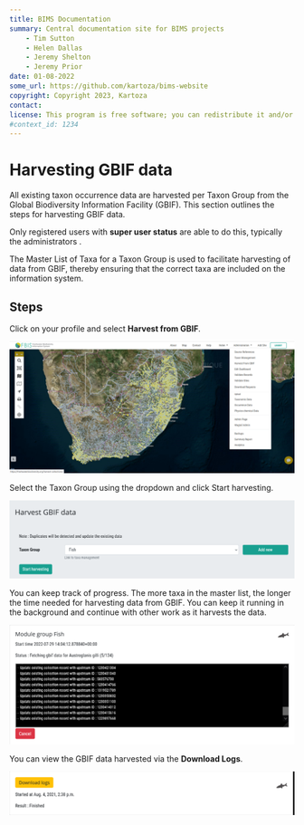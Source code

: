 ```yaml
---
title: BIMS Documentation
summary: Central documentation site for BIMS projects
    - Tim Sutton
    - Helen Dallas
    - Jeremy Shelton
    - Jeremy Prior
date: 01-08-2022
some_url: https://github.com/kartoza/bims-website
copyright: Copyright 2023, Kartoza
contact: 
license: This program is free software; you can redistribute it and/or modify it under the terms of the GNU Affero General Public License as published by the Free Software Foundation; either version 3 of the License, or (at your option) any later version.
#context_id: 1234
---
```


# Harvesting GBIF data

All existing taxon occurrence data are harvested per Taxon Group from the Global Biodiversity Information Facility (GBIF). This section outlines the steps for harvesting GBIF data.

Only registered users with **super user status** are able to do this, typically the administrators .

The Master List of Taxa for a Taxon Group is used to facilitate harvesting of data from GBIF, thereby ensuring that the correct taxa are included on the information system.

## Steps

Click on your profile and select **Harvest from GBIF**.

![Harvesting GBIF data 1](./img/harvesting-gbif-data-1.png)

Select the Taxon Group using the dropdown and click Start harvesting.

![Harvesting GBIF data 2](./img/harvesting-gbif-data-2.png)

You can keep track of progress. The more taxa in the master list, the longer the time needed for harvesting data from GBIF. You can keep it running in the background and continue with other work as it harvests the data.

![Harvesting GBIF data 3](./img/harvesting-gbif-data-3.png)

You can view the GBIF data harvested via the **Download Logs**.

![Harvesting GBIF data 4](./img/harvesting-gbif-data-4.png)
